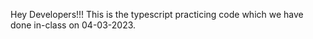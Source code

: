 Hey Developers!!! This is the typescript practicing code which we have done in-class on 04-03-2023.
